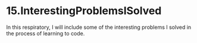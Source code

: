 # 15.InterestingProblemsISolved
In this respiratory, I will include some of the interesting problems I solved in the process of learning to code.
